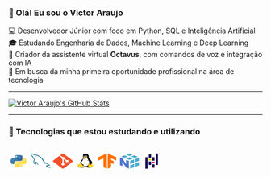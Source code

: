 ### 👋 Olá! Eu sou o Victor Araujo

💻 Desenvolvedor Júnior com foco em Python, SQL e Inteligência Artificial  
🎓 Estudando Engenharia de Dados, Machine Learning e Deep Learning  
🧠 Criador da assistente virtual **Octavus**, com comandos de voz e integração com IA  
🚀 Em busca da minha primeira oportunidade profissional na área de tecnologia  


---

[![Victor Araujo's GitHub Stats](https://github-readme-stats.vercel.app/api?username=VictorAraujopy&show_icons=true&theme=dracula)](https://github.com/VictorAraujopy/github-readme-stats)


---

### 🧠 Tecnologias que estou estudando e utilizando

<div style="display: inline_block"><br>
  <!-- Linguagens base -->
  <img align="center" alt="Victor-Python" height="30" width="40" src="https://raw.githubusercontent.com/devicons/devicon/master/icons/python/python-original.svg">
  <img align="center" alt="Victor-SQL" height="30" width="40" src="https://raw.githubusercontent.com/devicons/devicon/master/icons/mysql/mysql-original.svg">

  <!-- Ferramentas e ambientes -->
  <img align="center" alt="Victor-Git" height="30" width="40" src="https://raw.githubusercontent.com/devicons/devicon/master/icons/git/git-original.svg">
  <img align="center" alt="Victor-Linux" height="30" width="40" src="https://raw.githubusercontent.com/devicons/devicon/master/icons/linux/linux-original.svg">
 

  <!-- Machine Learning -->
  <img align="center" alt="Victor-Tensorflow" height="30" width="40" src="https://raw.githubusercontent.com/devicons/devicon/master/icons/tensorflow/tensorflow-original.svg">
  <img align="center" alt="Victor-Numpy" height="30" width="40" src="https://raw.githubusercontent.com/devicons/devicon/master/icons/numpy/numpy-original.svg">
  <img align="center" alt="Victor-Pandas" height="30" width="40" src="https://raw.githubusercontent.com/devicons/devicon/master/icons/pandas/pandas-original.svg">
</div>
